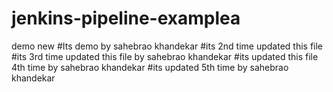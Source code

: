 # jenkins-pipeline-examplea
demo new
#Its demo by sahebrao khandekar
#its 2nd time updated this file
#its 3rd time updated this file by sahebrao khandekar
#its updated this file 4th time by sahebrao khandekar
#its updated 5th time by sahebrao khandekar

